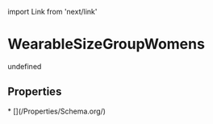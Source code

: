 import Link from 'next/link'
# WearableSizeGroupWomens

undefined

## Properties

<Grid>
* [](/Properties/Schema.org/)

</Grid>

